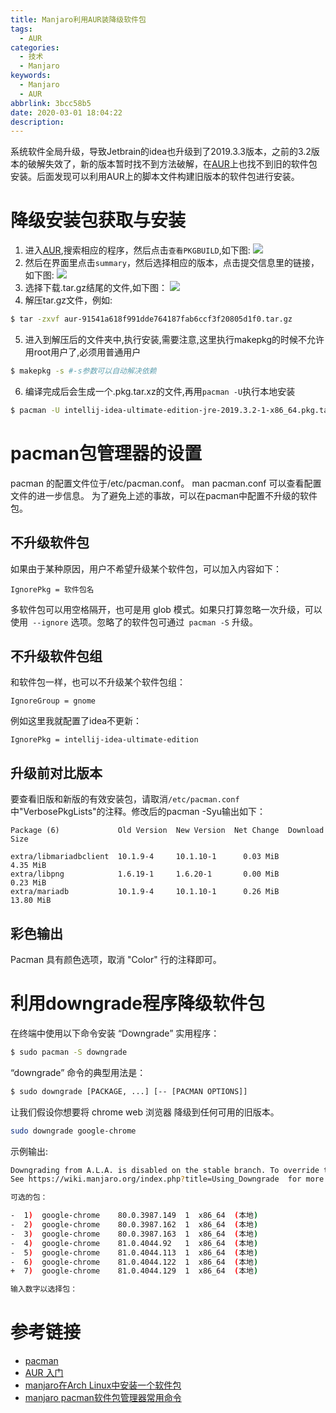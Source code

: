 ```yaml
---
title: Manjaro利用AUR装降级软件包
tags:
  - AUR
categories:
  - 技术
  - Manjaro
keywords:
  - Manjaro
  - AUR
abbrlink: 3bcc58b5
date: 2020-03-01 18:04:22
description:
---
```

系统软件全局升级，导致Jetbrain的idea也升级到了2019.3.3版本，之前的3.2版本的破解失效了，新的版本暂时找不到方法破解，在[AUR](https://aur.archlinux.org/)上也找不到旧的软件包安装。后面发现可以利用AUR上的脚本文件构建旧版本的软件包进行安装。<!--more-->

# 降级安装包获取与安装

1. 进入[AUR](https://aur.archlinux.org/),搜索相应的程序，然后点击`查看PKGBUILD`,如下图:
![](https://oss.chenjunxin.com/picture/blogPicture/3bcc58b5_AUR_00.webp)
2. 然后在界面里点击`summary`，然后选择相应的版本，点击提交信息里的链接，如下图:
![](https://oss.chenjunxin.com/picture/blogPicture/3bcc58b5_AUR_01.webp)
3. 选择下载.tar.gz结尾的文件,如下图：
![](https://oss.chenjunxin.com/picture/blogPicture/3bcc58b5_AUR_02.webp)
4. 解压tar.gz文件，例如:
```bash
$ tar -zxvf aur-91541a618f991dde764187fab6ccf3f20805d1f0.tar.gz
```

5. 进入到解压后的文件夹中,执行安装,需要注意,这里执行makepkg的时候不允许用root用户了,必须用普通用户
```bash
$ makepkg -s #-s参数可以自动解决依赖
```

6. 编译完成后会生成一个.pkg.tar.xz的文件,再用`pacman -U`执行本地安装
```bash
$ pacman -U intellij-idea-ultimate-edition-jre-2019.3.2-1-x86_64.pkg.tar.xz
```

# pacman包管理器的设置
pacman 的配置文件位于/etc/pacman.conf。 man pacman.conf 可以查看配置文件的进一步信息。
为了避免上述的事故，可以在pacman中配置不升级的软件包。

## 不升级软件包
如果由于某种原因，用户不希望升级某个软件包，可以加入内容如下：
```
IgnorePkg = 软件包名
```
多软件包可以用空格隔开，也可是用 glob 模式。如果只打算忽略一次升级，可以使用` --ignore` 选项。忽略了的软件包可通过` pacman -S` 升级。

## 不升级软件包组
和软件包一样，也可以不升级某个软件包组：
```
IgnoreGroup = gnome
```
例如这里我就配置了idea不更新：
```
IgnorePkg = intellij-idea-ultimate-edition 
```

## 升级前对比版本
要查看旧版和新版的有效安装包，请取消`/etc/pacman.conf`中"VerbosePkgLists"的注释。修改后的pacman -Syu输出如下：
```
Package (6)             Old Version  New Version  Net Change  Download Size

extra/libmariadbclient  10.1.9-4     10.1.10-1      0.03 MiB       4.35 MiB
extra/libpng            1.6.19-1     1.6.20-1       0.00 MiB       0.23 MiB
extra/mariadb           10.1.9-4     10.1.10-1      0.26 MiB      13.80 MiB
```

## 彩色输出
Pacman 具有颜色选项，取消 "Color" 行的注释即可。

# 利用downgrade程序降级软件包
在终端中使用以下命令安装 “Downgrade” 实用程序：
```bash
$ sudo pacman -S downgrade
```
“downgrade” 命令的典型用法是：
```bash
$ sudo downgrade [PACKAGE, ...] [-- [PACMAN OPTIONS]]
```
让我们假设你想要将 chrome web 浏览器 降级到任何可用的旧版本。
```bash
sudo downgrade google-chrome
```
示例输出:
```bash
Downgrading from A.L.A. is disabled on the stable branch. To override this behavior, set DOWNGRADE_FROM_ALA to 1 .
See https://wiki.manjaro.org/index.php?title=Using_Downgrade  for more details.

可选的包：

-  1)  google-chrome    80.0.3987.149  1  x86_64  (本地)
-  2)  google-chrome    80.0.3987.162  1  x86_64  (本地)
-  3)  google-chrome    80.0.3987.163  1  x86_64  (本地)
-  4)  google-chrome    81.0.4044.92   1  x86_64  (本地)
-  5)  google-chrome    81.0.4044.113  1  x86_64  (本地)
-  6)  google-chrome    81.0.4044.122  1  x86_64  (本地)
+  7)  google-chrome    81.0.4044.129  1  x86_64  (本地)

输入数字以选择包：
```

# 参考链接
- [pacman](https://wiki.archlinux.org/index.php/Pacman_(%E7%AE%80%E4%BD%93%E4%B8%AD%E6%96%87))
- [AUR 入门](https://firmianay.github.io/2017/10/11/aur_tutorial.html)
- [manjaro在Arch Linux中安装一个软件包](https://willtian.cn/?p=228)
- [manjaro pacman软件包管理器常用命令](https://blog.csdn.net/Tangcuyuha/article/details/80331219)